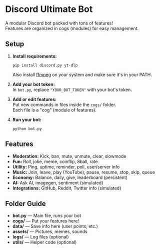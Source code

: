 # Discord Ultimate Bot

A modular Discord bot packed with tons of features!  
Features are organized in cogs (modules) for easy management.

## Setup

1. **Install requirements:**
   ```
   pip install discord.py yt-dlp
   ```

   Also install [ffmpeg](https://ffmpeg.org/) on your system and make sure it's in your PATH.

2. **Add your bot token:**  
   In `bot.py`, replace `"YOUR_BOT_TOKEN"` with your bot's token.

3. **Add or edit features:**  
   Put new commands in files inside the `cogs/` folder.  
   Each file is a "cog" (module of features).

4. **Run your bot:**  
   ```
   python bot.py
   ```

## Features

- **Moderation:** Kick, ban, mute, unmute, clear, slowmode
- **Fun:** Roll, joke, meme, coinflip, 8ball, rate
- **Utility:** Ping, uptime, reminder, poll, user/server info
- **Music:** Join, leave, play (YouTube), pause, resume, stop, skip, queue
- **Economy:** Balance, daily, give, leaderboard (persistent)
- **AI:** Ask AI, imagegen, sentiment (simulated)
- **Integrations:** GitHub, Reddit, Twitter info (simulated)

## Folder Guide

- **bot.py** — Main file, runs your bot
- **cogs/** — Put your features here!
- **data/** — Save info here (user points, etc.)
- **assets/** — Pictures, memes, sounds
- **logs/** — Log files (optional)
- **utils/** — Helper code (optional)
